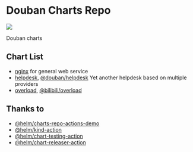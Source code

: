 # Douban Charts Repo

[![](https://github.com/douban/charts/workflows/Release%20Charts/badge.svg?branch=master)](https://github.com/douban/charts/actions)

Douban charts

## Chart List

* [nginx](https://github.com/douban/charts/charts/nginx) for general web service
* [helpdesk](https://github.com/douban/charts/charts/helpdesk), [@douban/helpdesk](https://github.com/douban/helpdesk) Yet another helpdesk based on multiple providers
* [overload](https://github.com/douban/charts/charts/overload), [@bilibili/overload](https://github.com/bilibili/overlord)


## Thanks to 

* [@helm/charts-repo-actions-demo](https://github.com/helm/charts-repo-actions-demo)
* [@helm/kind-action](https://github.com/helm/kind-action)
* [@helm/chart-testing-action](https://github.com/helm/chart-testing-action)
* [@helm/chart-releaser-action](https://github.com/helm/chart-releaser-action)
